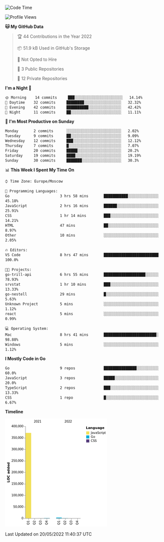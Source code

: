 <!--START_SECTION:waka-->
![Code Time](http://img.shields.io/badge/Code%20Time-311%20hrs%2058%20mins-blue)

![Profile Views](http://img.shields.io/badge/Profile%20Views-0-blue)

**🐱 My GitHub Data** 

> 🏆 44 Contributions in the Year 2022
 > 
> 📦 51.9 kB Used in GitHub's Storage 
 > 
> 🚫 Not Opted to Hire
 > 
> 📜 3 Public Repositories 
 > 
> 🔑 12 Private Repositories  
 > 
**I'm a Night 🦉** 

```text
🌞 Morning    14 commits     ███░░░░░░░░░░░░░░░░░░░░░░   14.14% 
🌆 Daytime    32 commits     ████████░░░░░░░░░░░░░░░░░   32.32% 
🌃 Evening    42 commits     ██████████░░░░░░░░░░░░░░░   42.42% 
🌙 Night      11 commits     ██░░░░░░░░░░░░░░░░░░░░░░░   11.11%

```
📅 **I'm Most Productive on Sunday** 

```text
Monday       2 commits      ░░░░░░░░░░░░░░░░░░░░░░░░░   2.02% 
Tuesday      9 commits      ██░░░░░░░░░░░░░░░░░░░░░░░   9.09% 
Wednesday    12 commits     ███░░░░░░░░░░░░░░░░░░░░░░   12.12% 
Thursday     7 commits      █░░░░░░░░░░░░░░░░░░░░░░░░   7.07% 
Friday       20 commits     █████░░░░░░░░░░░░░░░░░░░░   20.2% 
Saturday     19 commits     ████░░░░░░░░░░░░░░░░░░░░░   19.19% 
Sunday       30 commits     ███████░░░░░░░░░░░░░░░░░░   30.3%

```


📊 **This Week I Spent My Time On** 

```text
⌚︎ Time Zone: Europe/Moscow

💬 Programming Languages: 
Go                       3 hrs 58 mins       ███████████░░░░░░░░░░░░░░   45.18% 
JavaScript               2 hrs 16 mins       ██████░░░░░░░░░░░░░░░░░░░   25.91% 
CSS                      1 hr 14 mins        ███░░░░░░░░░░░░░░░░░░░░░░   14.21% 
HTML                     47 mins             ██░░░░░░░░░░░░░░░░░░░░░░░   8.97% 
Other                    10 mins             ░░░░░░░░░░░░░░░░░░░░░░░░░   2.05%

🔥 Editors: 
VS Code                  8 hrs 47 mins       █████████████████████████   100.0%

🐱‍💻 Projects: 
go-trill-api             6 hrs 55 mins       ███████████████████░░░░░░   78.93% 
srvstat                  1 hr 10 mins        ███░░░░░░░░░░░░░░░░░░░░░░   13.33% 
go-nestell               29 mins             █░░░░░░░░░░░░░░░░░░░░░░░░   5.63% 
Unknown Project          5 mins              ░░░░░░░░░░░░░░░░░░░░░░░░░   1.12% 
react                    5 mins              ░░░░░░░░░░░░░░░░░░░░░░░░░   0.99%

💻 Operating System: 
Mac                      8 hrs 41 mins       ████████████████████████░   98.88% 
Windows                  5 mins              ░░░░░░░░░░░░░░░░░░░░░░░░░   1.12%

```

**I Mostly Code in Go** 

```text
Go                       9 repos             ███████████████░░░░░░░░░░   60.0% 
JavaScript               3 repos             █████░░░░░░░░░░░░░░░░░░░░   20.0% 
TypeScript               2 repos             ███░░░░░░░░░░░░░░░░░░░░░░   13.33% 
CSS                      1 repo              █░░░░░░░░░░░░░░░░░░░░░░░░   6.67%

```


**Timeline**

![Chart not found](https://raw.githubusercontent.com/jeezft/jeezft/main/charts/bar_graph.png) 


 Last Updated on 20/05/2022 11:40:37 UTC
<!--END_SECTION:waka-->
